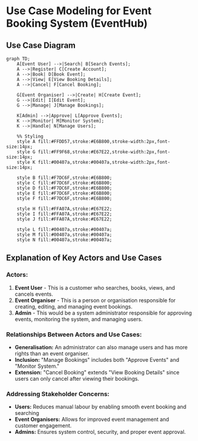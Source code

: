 # Use Case Modeling for Event Booking System (EventHub)

## Use Case Diagram
```mermaid
graph TD;
    A[Event User] -->|Search| B[Search Events];
    A -->|Register| C[Create Account];
    A -->|Book| D[Book Event];
    A -->|View| E[View Booking Details];
    A -->|Cancel| F[Cancel Booking];
    
    G[Event Organiser] -->|Create| H[Create Event];
    G -->|Edit| I[Edit Event];
    G -->|Manage| J[Manage Bookings];
    
    K[Admin] -->|Approve| L[Approve Events];
    K -->|Monitor| M[Monitor System];
    K -->|Handle| N[Manage Users];

    %% Styling
    style A fill:#FFDD57,stroke:#E6B800,stroke-width:2px,font-size:14px;
    style G fill:#FF9F68,stroke:#E67E22,stroke-width:2px,font-size:14px;
    style K fill:#00407a,stroke:#00407a,stroke-width:2px,font-size:14px;

    style B fill:#F7DC6F,stroke:#E6B800;
    style C fill:#F7DC6F,stroke:#E6B800;
    style D fill:#F7DC6F,stroke:#E6B800;
    style E fill:#F7DC6F,stroke:#E6B800;
    style F fill:#F7DC6F,stroke:#E6B800;

    style H fill:#FFA07A,stroke:#E67E22;
    style I fill:#FFA07A,stroke:#E67E22;
    style J fill:#FFA07A,stroke:#E67E22;

    style L fill:#00407a,stroke:#00407a;
    style M fill:#00407a,stroke:#00407a;
    style N fill:#00407a,stroke:#00407a;
```


## Explanation of Key Actors and Use Cases

### Actors:
1. **Event User** - This is a customer who searches, books, views, and cancels events.
2. **Event Organiser** - This is a person or organisation responsible for creating, editing, and managing event bookings.
3. **Admin** - This would be a system administrator responsible for approving events, monitoring the system, and managing users.

### Relationships Between Actors and Use Cases:
- **Generalisation:** An administrator can also manage users and has more rights than an event organiser.
- **Inclusion:** "Manage Bookings" includes both "Approve Events" and "Monitor System."
- **Extension:** "Cancel Booking" extends "View Booking Details" since users can only cancel after viewing their bookings.

### Addressing Stakeholder Concerns:
- **Users:** Reduces manual labour by enabling smooth event booking and searching
- **Event Organisers:** Allows for improved event management and customer engagement.
- **Admins:** Ensures system control, security, and proper event approval.
